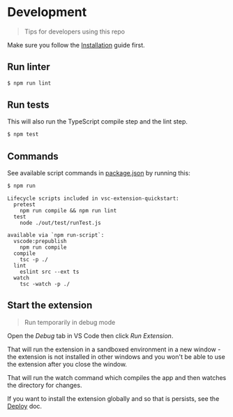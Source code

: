 # Development
> Tips for developers using this repo

Make sure you follow the [Installation](installation.md) guide first.


## Run linter

```sh
$ npm run lint
```

## Run tests

This will also run the TypeScript compile step and the lint step.

```sh
$ npm test
```


## Commands

See available script commands in [package.json][] by running this:

```sh
$ npm run
```
```
Lifecycle scripts included in vsc-extension-quickstart:
  pretest
    npm run compile && npm run lint
  test
    node ./out/test/runTest.js

available via `npm run-script`:
  vscode:prepublish
    npm run compile
  compile
    tsc -p ./
  lint
    eslint src --ext ts
  watch
    tsc -watch -p ./
```


## Start the extension
> Run temporarily in debug mode

Open the _Debug_ tab in VS Code then click _Run Extension_.

That will run the extension in a sandboxed environment in a new window - the extension is not installed in other windows and you won't be able to use the extension after you close the window.

That will run the watch command which compiles the app and then watches the directory for changes.

If you want to install the extension globally and so that is persists, see the [Deploy](deploy.md) doc.

[package.json]: /package.json
